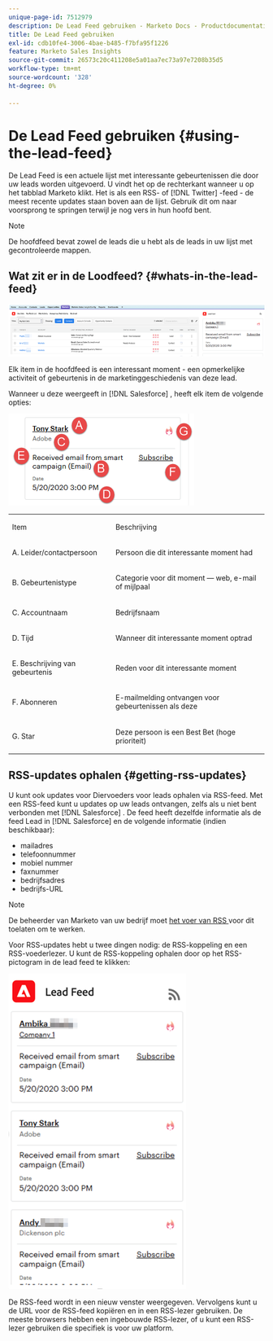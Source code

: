 ```yaml
---
unique-page-id: 7512979
description: De Lead Feed gebruiken - Marketo Docs - Productdocumentatie
title: De Lead Feed gebruiken
exl-id: cdb10fe4-3006-4bae-b485-f7bfa95f1226
feature: Marketo Sales Insights
source-git-commit: 26573c20c411208e5a01aa7ec73a97e7208b35d5
workflow-type: tm+mt
source-wordcount: '328'
ht-degree: 0%

---
```


# De Lead Feed gebruiken {#using-the-lead-feed}

De Lead Feed is een actuele lijst met interessante gebeurtenissen die door uw leads worden uitgevoerd. U vindt het op de rechterkant wanneer u op het tabblad Marketo klikt. Het is als een RSS- of [!DNL Twitter] -feed - de meest recente updates staan boven aan de lijst. Gebruik dit om naar voorsprong te springen terwijl je nog vers in hun hoofd bent.

>[!NOTE]
>
>De hoofdfeed bevat zowel de leads die u hebt als de leads in uw lijst met gecontroleerde mappen.

## Wat zit er in de Loodfeed? {#whats-in-the-lead-feed}

![](assets/using-the-lead-feed-1.png)

Elk item in de hoofdfeed is een interessant moment - een opmerkelijke activiteit of gebeurtenis in de marketinggeschiedenis van deze lead.

Wanneer u deze weergeeft in [!DNL Salesforce] , heeft elk item de volgende opties:

![](assets/using-the-lead-feed-2.png)

<table>
 <colgroup>
  <col>
  <col>
 </colgroup>
 <tbody>
  <tr>
   <td><p>Item</p></td>
   <td><p>Beschrijving</p></td>
  </tr>
  <tr>
   <td><p>A. Leider/contactpersoon</p></td>
   <td><p>Persoon die dit interessante moment had</p></td>
  </tr>
  <tr>
   <td><p>B. Gebeurtenistype</p></td>
   <td><p>Categorie voor dit moment — web, e-mail of mijlpaal</p></td>
  </tr>
  <tr>
   <td><p>C. Accountnaam</p></td>
   <td><p>Bedrijfsnaam</p></td>
  </tr>
  <tr>
   <td><p>D. Tijd</p></td>
   <td><p>Wanneer dit interessante moment optrad</p></td>
  </tr>
  <tr>
   <td><p>E. Beschrijving van gebeurtenis</p></td>
   <td><p>Reden voor dit interessante moment</p></td>
  </tr>
  <tr>
   <td><p>F. Abonneren</p></td>
   <td><p>E-mailmelding ontvangen voor gebeurtenissen als deze</p></td>
  </tr>
  <tr>
   <td><p>G. Star</p></td>
   <td><p>Deze persoon is een Best Bet (hoge prioriteit)</p></td>
  </tr>
 </tbody>
</table>

## RSS-updates ophalen {#getting-rss-updates}

U kunt ook updates voor Diervoeders voor leads ophalen via RSS-feed.  Met een RSS-feed kunt u updates op uw leads ontvangen, zelfs als u niet bent verbonden met [!DNL Salesforce] . De feed heeft dezelfde informatie als de feed Lead in [!DNL Salesforce] en de volgende informatie (indien beschikbaar):

* mailadres
* telefoonnummer
* mobiel nummer
* faxnummer
* bedrijfsadres
* bedrijfs-URL

>[!NOTE]
>
>De beheerder van Marketo van uw bedrijf moet [ het voer van RSS ](/help/marketo/product-docs/marketo-sales-insight/msi-for-salesforce/features/msi-configuration-tab/enable-rss-for-sales-insight.md) voor dit toelaten om te werken.

Voor RSS-updates hebt u twee dingen nodig: de RSS-koppeling en een RSS-voederlezer. U kunt de RSS-koppeling ophalen door op het RSS-pictogram in de lead feed te klikken:

![](assets/using-the-lead-feed-3.png)

De RSS-feed wordt in een nieuw venster weergegeven. Vervolgens kunt u de URL voor de RSS-feed kopiëren en in een RSS-lezer gebruiken. De meeste browsers hebben een ingebouwde RSS-lezer, of u kunt een RSS-lezer gebruiken die specifiek is voor uw platform.
